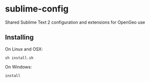 # sublime-config

Shared Sublime Text 2 configuration and extensions for OpenGeo use

## Installing

On Linux and OSX:

```#sh
sh install.sh
```

On Windows:

```
install
```
